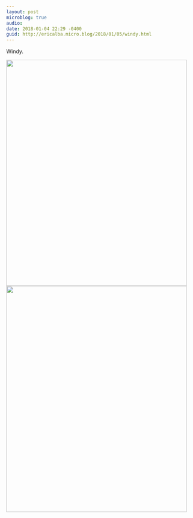 ```yaml
---
layout: post
microblog: true
audio: 
date: 2018-01-04 22:29 -0400
guid: http://ericalba.micro.blog/2018/01/05/windy.html
---
```

Windy.

<img src="http://micro.ericalba.com/uploads/2018/d0308a603c.jpg" width="480" height="600" /><img src="http://micro.ericalba.com/uploads/2018/bf5026a396.jpg" width="480" height="600" />
